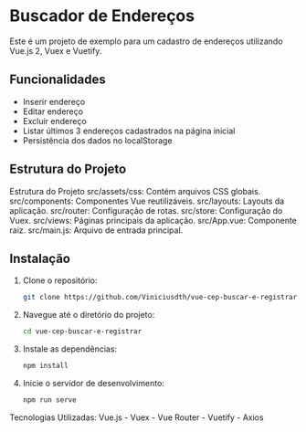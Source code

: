 # Buscador de Endereços

Este é um projeto de exemplo para um cadastro de endereços utilizando Vue.js 2, Vuex e Vuetify.

## Funcionalidades

- Inserir endereço
- Editar endereço
- Excluir endereço
- Listar últimos 3 endereços cadastrados na página inicial
- Persistência dos dados no localStorage

## Estrutura do Projeto

Estrutura do Projeto
src/assets/css: Contém arquivos CSS globais.
src/components: Componentes Vue reutilizáveis.
src/layouts: Layouts da aplicação.
src/router: Configuração de rotas.
src/store: Configuração do Vuex.
src/views: Páginas principais da aplicação.
src/App.vue: Componente raiz.
src/main.js: Arquivo de entrada principal.

## Instalação

1. Clone o repositório:
   
   ```bash
   git clone https://github.com/Viniciusdth/vue-cep-buscar-e-registrar.git

2. Navegue até o diretório do projeto:
   ```bash
   cd vue-cep-buscar-e-registrar


3. Instale as dependências:
   ```bash
   npm install

4. Inicie o servidor de desenvolvimento:
   ```bash
   npm run serve

Tecnologias Utilizadas:  Vue.js - Vuex - Vue Router - Vuetify - Axios
